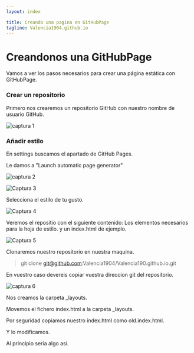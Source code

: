 ```yaml
---
layout: index

title: Creando una pagina en GitHubPage
tagline: Valencia1904.github.io
---
```


# Creandonos una GitHubPage

Vamos a ver los pasos necesarios para crear una página estática con GitHubPage.

### Crear un repositorio
Primero nos crearemos un repositorio GitHub con nuestro nombre de usuario GitHub.

![captura 1]()

### Añadir estilo

En settings buscamos el apartado de GitHub Pages.

Le damos a "Launch automatic page generator" 

![captura 2]()

![Captura 3]()

Selecciona el estilo de tu gusto.

![Captura 4]()

Veremos el repositio con el siguiente contenido:
Los elementos necesarios para la hoja de estilo.
y un index.html de ejemplo.

![Captura 5]()

Clonaremos nuestro repositorio en nuestra maquina.

> git clone git@github.com:Valencia1904/Valencia190.github.io.git

En vuestro caso devereis copiar vuestra direccion git del repositorio.

![captura 6]()

Nos creamos la carpeta _layouts.

Movemos el fichero index.html a la carpeta _layouts.

Por seguridad copiamos nuestro index.html como old.index.html.

Y lo modificamos.

Al principio sería algo así.

